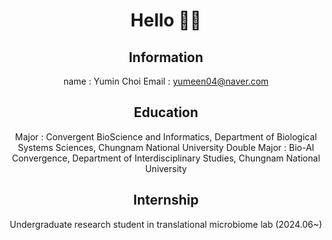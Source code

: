 <div align="center">

# Hello 👋🏻

## Information
name : Yumin Choi
Email : yumeen04@naver.com

## Education
Major : Convergent BioScience and Informatics, Department of Biological Systems Sciences, Chungnam National University
Double Major : Bio-AI Convergence, Department of Interdisciplinary Studies, Chungnam National University

## Internship
Undergraduate research student in translational microbiome lab (2024.06~)

</div>
